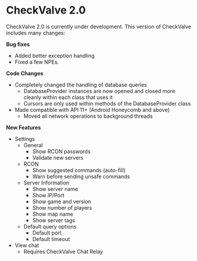 CheckValve 2.0
==============

CheckValve 2.0 is currently under development.  This version of CheckValve includes many changes:

**Bug fixes**
- Added better exception handling
- Fixed a few NPEs.

**Code Changes**
- Completely changed the handling of database queries
  - DatabaseProvider instances are now opened and closed more cleanly within each class that uses it
  - Cursors are only used within methods of the DatabaseProvider class
- Made compatible with API 11+ (Android Honeycomb and above)
  - Moved all network operations to background threads

**New Features**
- Settings
  - General
    - Show RCON passwords
    - Validate new servers
  - RCON
    - Show suggested commands (auto-fill)
    - Warn before sending unsafe commands
  - Server Information
    - Show server name
    - Show IP/Port
    - Show game and version
    - Show number of players
    - Show map name
    - Show server tags
  - Default query options
    - Default port
    - Default timeout
- View chat
  - Requires CheckValve Chat Relay

